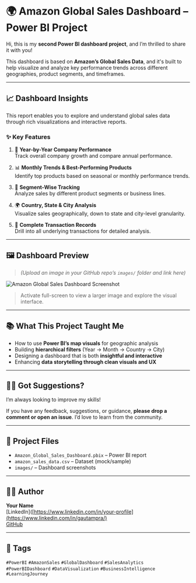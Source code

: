 # 🌍 Amazon Global Sales Dashboard – Power BI Project

Hi, this is my **second Power BI dashboard project**, and I’m thrilled to share it with you!

This dashboard is based on **Amazon’s Global Sales Data**, and it's built to help visualize and analyze key performance trends across different geographies, product segments, and timeframes.

---

## 📈 Dashboard Insights

This report enables you to explore and understand global sales data through rich visualizations and interactive reports.

### ✨ Key Features

1. 📆 **Year-by-Year Company Performance**  
   Track overall company growth and compare annual performance.

2. 📊 **Monthly Trends & Best-Performing Products**  
   Identify top products based on seasonal or monthly performance trends.

3. 🧩 **Segment-Wise Tracking**  
   Analyze sales by different product segments or business lines.

4. 🌍 **Country, State & City Analysis**  
   Visualize sales geographically, down to state and city-level granularity.

5. 📃 **Complete Transaction Records**  
   Drill into all underlying transactions for detailed analysis.

---

## 🖼️ Dashboard Preview

> *(Upload an image in your GitHub repo’s `images/` folder and link here)*

![Amazon Global Sales Dashboard Screenshot]()

> Activate full-screen to view a larger image and explore the visual interface.

---

## 📚 What This Project Taught Me

- How to use **Power BI’s map visuals** for geographic analysis
- Building **hierarchical filters** (Year → Month → Country → City)
- Designing a dashboard that is both **insightful and interactive**
- Enhancing **data storytelling through clean visuals and UX**

---

## 🙋‍♂️ Got Suggestions?

I’m always looking to improve my skills!

If you have any feedback, suggestions, or guidance, **please drop a comment or open an issue**. I’d love to learn from the community.

---

## 📁 Project Files

- `Amazon_Global_Sales_Dashboard.pbix` – Power BI report
- `amazon_sales_data.csv` – Dataset (mock/sample)
- `images/` – Dashboard screenshots

---

## 🧑‍💻 Author

**Your Name**  
[LinkedIn]([https://www.linkedin.com/in/your-profile](https://www.linkedin.com/in/gautampra/)  
[GitHub]([https://github.com/your-username](https://github.com/Gautampra24))  

---

## 🔖 Tags

`#PowerBI` `#AmazonSales` `#GlobalDashboard` `#SalesAnalytics`  
`#PowerBIDashboard` `#DataVisualization` `#BusinessIntelligence` `#LearningJourney`
